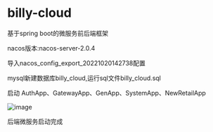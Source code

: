 # billy-cloud
基于spring boot的微服务前后端框架

nacos版本:nacos-server-2.0.4

导入nacos_config_export_20221020142738配置

mysql新建数据库billy_cloud,运行sql文件billy_cloud.sql

启动 AuthApp、GatewayApp、GenApp、SystemApp、NewRetailApp

![image](https://user-images.githubusercontent.com/5061030/196874475-947814ed-4d05-4e34-8295-270ede9be51e.png)

后端微服务启动完成

